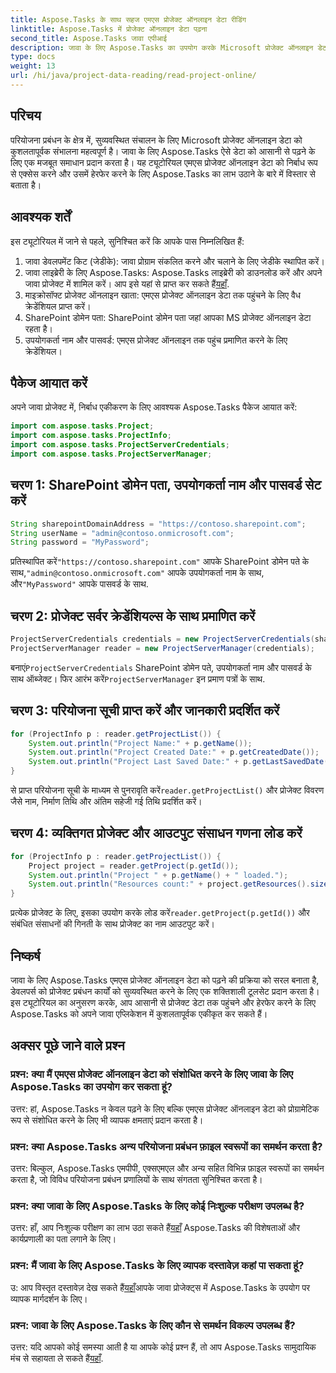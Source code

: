 ```yaml
---
title: Aspose.Tasks के साथ सहज एमएस प्रोजेक्ट ऑनलाइन डेटा रीडिंग
linktitle: Aspose.Tasks में प्रोजेक्ट ऑनलाइन डेटा पढ़ना
second_title: Aspose.Tasks जावा एपीआई
description: जावा के लिए Aspose.Tasks का उपयोग करके Microsoft प्रोजेक्ट ऑनलाइन डेटा को आसानी से पढ़ने का तरीका जानें। अपनी परियोजना प्रबंधन क्षमताओं को बढ़ाएँ।
type: docs
weight: 13
url: /hi/java/project-data-reading/read-project-online/
---
```

## परिचय
परियोजना प्रबंधन के क्षेत्र में, सुव्यवस्थित संचालन के लिए Microsoft प्रोजेक्ट ऑनलाइन डेटा को कुशलतापूर्वक संभालना महत्वपूर्ण है। जावा के लिए Aspose.Tasks ऐसे डेटा को आसानी से पढ़ने के लिए एक मजबूत समाधान प्रदान करता है। यह ट्यूटोरियल एमएस प्रोजेक्ट ऑनलाइन डेटा को निर्बाध रूप से एक्सेस करने और उसमें हेरफेर करने के लिए Aspose.Tasks का लाभ उठाने के बारे में विस्तार से बताता है।
## आवश्यक शर्तें
इस ट्यूटोरियल में जाने से पहले, सुनिश्चित करें कि आपके पास निम्नलिखित हैं:
1. जावा डेवलपमेंट किट (जेडीके): जावा प्रोग्राम संकलित करने और चलाने के लिए जेडीके स्थापित करें।
2.  जावा लाइब्रेरी के लिए Aspose.Tasks: Aspose.Tasks लाइब्रेरी को डाउनलोड करें और अपने जावा प्रोजेक्ट में शामिल करें। आप इसे यहां से प्राप्त कर सकते हैं[यहाँ](https://releases.aspose.com/tasks/java/).
3. माइक्रोसॉफ्ट प्रोजेक्ट ऑनलाइन खाता: एमएस प्रोजेक्ट ऑनलाइन डेटा तक पहुंचने के लिए वैध क्रेडेंशियल प्राप्त करें।
4. SharePoint डोमेन पता: SharePoint डोमेन पता जहां आपका MS प्रोजेक्ट ऑनलाइन डेटा रहता है।
5. उपयोगकर्ता नाम और पासवर्ड: एमएस प्रोजेक्ट ऑनलाइन तक पहुंच प्रमाणित करने के लिए क्रेडेंशियल।
## पैकेज आयात करें
अपने जावा प्रोजेक्ट में, निर्बाध एकीकरण के लिए आवश्यक Aspose.Tasks पैकेज आयात करें:
```java
import com.aspose.tasks.Project;
import com.aspose.tasks.ProjectInfo;
import com.aspose.tasks.ProjectServerCredentials;
import com.aspose.tasks.ProjectServerManager;
```

## चरण 1: SharePoint डोमेन पता, उपयोगकर्ता नाम और पासवर्ड सेट करें
```java
String sharepointDomainAddress = "https://contoso.sharepoint.com";
String userName = "admin@contoso.onmicrosoft.com";
String password = "MyPassword";
```
 प्रतिस्थापित करें`"https://contoso.sharepoint.com"` आपके SharePoint डोमेन पते के साथ,`"admin@contoso.onmicrosoft.com"` आपके उपयोगकर्ता नाम के साथ, और`"MyPassword"` आपके पासवर्ड के साथ.
## चरण 2: प्रोजेक्ट सर्वर क्रेडेंशियल्स के साथ प्रमाणित करें
```java
ProjectServerCredentials credentials = new ProjectServerCredentials(sharepointDomainAddress, userName, password);
ProjectServerManager reader = new ProjectServerManager(credentials);
```
 बनाएं`ProjectServerCredentials` SharePoint डोमेन पते, उपयोगकर्ता नाम और पासवर्ड के साथ ऑब्जेक्ट। फिर आरंभ करें`ProjectServerManager` इन प्रमाण पत्रों के साथ.
## चरण 3: परियोजना सूची प्राप्त करें और जानकारी प्रदर्शित करें
```java
for (ProjectInfo p : reader.getProjectList()) {
    System.out.println("Project Name:" + p.getName());
    System.out.println("Project Created Date:" + p.getCreatedDate());
    System.out.println("Project Last Saved Date:" + p.getLastSavedDate());
}
```
 से प्राप्त परियोजना सूची के माध्यम से पुनरावृति करें`reader.getProjectList()` और प्रोजेक्ट विवरण जैसे नाम, निर्माण तिथि और अंतिम सहेजी गई तिथि प्रदर्शित करें।
## चरण 4: व्यक्तिगत प्रोजेक्ट और आउटपुट संसाधन गणना लोड करें
```java
for (ProjectInfo p : reader.getProjectList()) {
    Project project = reader.getProject(p.getId());
    System.out.println("Project " + p.getName() + " loaded.");
    System.out.println("Resources count:" + project.getResources().size());
}
```
 प्रत्येक प्रोजेक्ट के लिए, इसका उपयोग करके लोड करें`reader.getProject(p.getId())` और संबंधित संसाधनों की गिनती के साथ प्रोजेक्ट का नाम आउटपुट करें।

## निष्कर्ष
जावा के लिए Aspose.Tasks एमएस प्रोजेक्ट ऑनलाइन डेटा को पढ़ने की प्रक्रिया को सरल बनाता है, डेवलपर्स को प्रोजेक्ट प्रबंधन कार्यों को सुव्यवस्थित करने के लिए एक शक्तिशाली टूलसेट प्रदान करता है। इस ट्यूटोरियल का अनुसरण करके, आप आसानी से प्रोजेक्ट डेटा तक पहुंचने और हेरफेर करने के लिए Aspose.Tasks को अपने जावा एप्लिकेशन में कुशलतापूर्वक एकीकृत कर सकते हैं।
## अक्सर पूछे जाने वाले प्रश्न
### प्रश्न: क्या मैं एमएस प्रोजेक्ट ऑनलाइन डेटा को संशोधित करने के लिए जावा के लिए Aspose.Tasks का उपयोग कर सकता हूं?
उत्तर: हां, Aspose.Tasks न केवल पढ़ने के लिए बल्कि एमएस प्रोजेक्ट ऑनलाइन डेटा को प्रोग्रामेटिक रूप से संशोधित करने के लिए भी व्यापक क्षमताएं प्रदान करता है।
### प्रश्न: क्या Aspose.Tasks अन्य परियोजना प्रबंधन फ़ाइल स्वरूपों का समर्थन करता है?
उत्तर: बिल्कुल, Aspose.Tasks एमपीपी, एक्सएमएल और अन्य सहित विभिन्न फ़ाइल स्वरूपों का समर्थन करता है, जो विविध परियोजना प्रबंधन प्रणालियों के साथ संगतता सुनिश्चित करता है।
### प्रश्न: क्या जावा के लिए Aspose.Tasks के लिए कोई निःशुल्क परीक्षण उपलब्ध है?
 उत्तर: हाँ, आप निःशुल्क परीक्षण का लाभ उठा सकते हैं[यहाँ](https://releases.aspose.com/) Aspose.Tasks की विशेषताओं और कार्यप्रणाली का पता लगाने के लिए।
### प्रश्न: मैं जावा के लिए Aspose.Tasks के लिए व्यापक दस्तावेज़ कहां पा सकता हूं?
 उ: आप विस्तृत दस्तावेज़ देख सकते हैं[यहाँ](https://reference.aspose.com/tasks/java/)आपके जावा प्रोजेक्ट्स में Aspose.Tasks के उपयोग पर व्यापक मार्गदर्शन के लिए।
### प्रश्न: जावा के लिए Aspose.Tasks के लिए कौन से समर्थन विकल्प उपलब्ध हैं?
 उत्तर: यदि आपको कोई समस्या आती है या आपके कोई प्रश्न हैं, तो आप Aspose.Tasks सामुदायिक मंच से सहायता ले सकते हैं[यहाँ](https://forum.aspose.com/c/tasks/15).